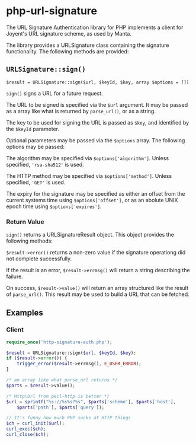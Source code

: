 # php-url-signature

The URL Signature Authentication library for PHP implements a client
for Joyent's URL signature scheme, as used by Manta.

The library provides a URLSignature class containing the signature
functionality. The following methods are provided:

## `URLSignature::sign()`

~~~{.php}
$result = URLSignature::sign($url, $keyId, $key, array $options = [])
~~~

`sign()` signs a URL for a future request.

The URL to be signed is specified via the `$url` argument. It may
be passed as a array like what is returned by `parse_url()`, or as
a string.

The key to be used for signing the URL is passed as `$key`, and
identified by the `$keyId` parameter.

Optional parameters may be passed via the `$options` array. The
following options may be passed:

The algorithm may be specified via `$options['algorithm']`. Unless
specified, `'rsa-sha512'` is used.

The HTTP method may be specified via `$options['method']`. Unless
specified, `'GET'` is used.

The expiry for the signature may be specified as either an offset
from the current systems time using `$options['offset']`, or as an
abolute UNIX epoch time using `$options['expires']`.

### Return Value

`sign()` returns a URLSignatureResult object. This object provides
the following methods:

`$result->error()` returns a non-zero value if the signature
operationg did not complete successfully.

If the result is an error, `$result->errmsg()` will return a string
describing the failure.

On success, `$result->value()` will return an array structured like
the result of `parse_url()`. This result may be used to build a URL
that can be fetched.

## Examples

### Client

```php
require_once('http-signature-auth.php');

$result = URLSignature::sign($url, $keyId, $key);
if ($result->error()) {
	trigger_error($result->errmsg(), E_USER_ERROR);
}

/* an array like what parse_url returns */
$parts = $result->value();

/* Http\Url from pecl-http is better */
$url = sprintf("%s://%s%s?%s", $parts['scheme'], $parts['host'],
    $parts['path'], $parts['query']);

// It's funny how much PHP sucks at HTTP things
$ch = curl_init($url);
curl_exec($ch);
curl_close($ch);
```

